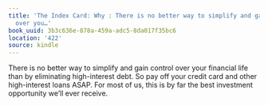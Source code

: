 ```yaml
---
title: 'The Index Card: Why : There is no better way to simplify and gain control
  over you…'
book_uuid: 3b3c636e-878a-459a-adc5-8da017f35bc6
location: '422'
source: kindle
---
```


There is no better way to simplify and gain control over your financial life than by eliminating high-interest debt. So pay off your credit card and other high-interest loans ASAP. For most of us, this is by far the best investment opportunity we’ll ever receive.